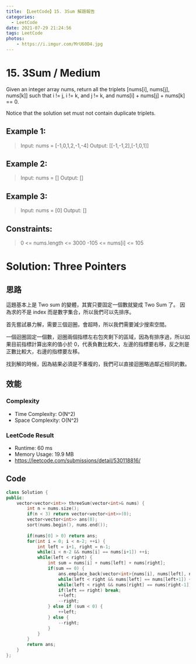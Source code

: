 ```yaml
---
title: 【LeetCode】15. 3Sum 解題報告
categories:
  - LeetCode
date: 2021-07-29 21:24:56
tags: LeetCode
photos:
    - https://i.imgur.com/MrU60D4.jpg
---
```

 
# 15. 3Sum / Medium

Given an integer array nums, return all the triplets [nums[i], nums[j], nums[k]] such that i != j, i != k, and j != k, and nums[i] + nums[j] + nums[k] == 0.

Notice that the solution set must not contain duplicate triplets.

<!-- more --> 
## Example 1:
> Input: nums = [-1,0,1,2,-1,-4]
> Output: [[-1,-1,2],[-1,0,1]]

## Example 2:
> Input: nums = []
> Output: []

## Example 3:
> Input: nums = [0]
> Output: []
 

## Constraints:
> 0 <= nums.length <= 3000
> -105 <= nums[i] <= 105

# Solution: Three Pointers
## 思路

這題基本上是 Two sum 的變體，其實只要固定一個數就變成 Two Sum 了。
因為求的不是 index 而是數字集合，所以我們可以先排序。

首先嘗試暴力解，需要三個迴圈，會超時，所以我們需要減少搜索空間。

一個迴圈固定一個數，迴圈兩個指標左右包夾剩下的區域，因為有排序過，所以如果目前指標計算出來的值小於 0，代表負數比較大，左邊的指標要右移，反之則是正數比較大，右邊的指標要左移。

找到解的時候，因為結果必須是不重複的，我們可以直接迴圈略過鄰近相同的數。


## 效能

### Complexity 
- Time Complexity: O(N^2)
- Space Complexity: O(N^2)

### LeetCode Result

- Runtime: 60 ms
- Memory Usage: 19.9 MB 
- https://leetcode.com/submissions/detail/530118816/

## Code 
```cpp
class Solution {
public:
    vector<vector<int>> threeSum(vector<int>& nums) {
        int n = nums.size();
        if(n < 3) return vector<vector<int>>(0);
        vector<vector<int>> ans(0);
        sort(nums.begin(), nums.end());
        
        if(nums[0] > 0) return ans;
        for(int i = 0; i < n-2; ++i) {
            int left = i+1, right = n-1;
            while(i < n-2 && nums[i] == nums[i+1]) ++i;
            while(left < right) {
                int sum = nums[i] + nums[left] + nums[right];
                if(sum == 0) {
                    ans.emplace_back(vector<int>{nums[i], nums[left], nums[right]});
                    while(left < right && nums[left] == nums[left+1]) ++left;
                    while(left < right && nums[right] == nums[right-1]) --right;
                    if(left == right) break;
                    ++left;
                    --right;
                } else if (sum < 0) { 
                    ++left;
                } else {
                    --right;
                }
            }
        }
        return ans;
    }
};
```
